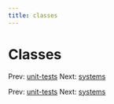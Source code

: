 ```yaml
---
title: classes
---
```


# Classes

Prev: [unit-tests](unit-tests.md) Next:
[systems](systems.md)

Prev: [unit-tests](unit-tests.md) Next:
[systems](systems.md)
